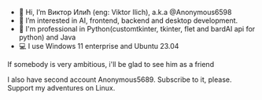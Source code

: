 - 👋 Hi, I’m Виктор Илић (eng: Viktor Ilich), a.k.a @Anonymous6598
- 👀 I’m interested in AI, frontend, backend and desktop development.
- 🦾 I'm professional in Python(customtkinter, tkinter, flet and bardAI api for python) and Java
- 💻 I use Windows 11 enterprise and Ubuntu 23.04

If somebody is very ambitious, i'll be glad to see him as a friend

I also have second account Anonymous5689. Subscribe to it, please. Support my adventures on Linux.
